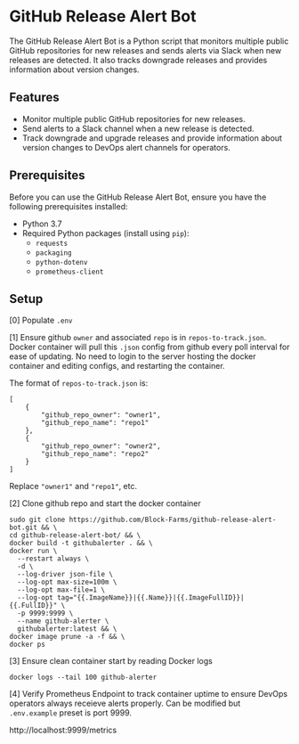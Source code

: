 # GitHub Release Alert Bot

The GitHub Release Alert Bot is a Python script that monitors multiple public GitHub repositories for new releases and sends alerts via Slack when new releases are detected. It also tracks downgrade releases and provides information about version changes.

## Features

- Monitor multiple public GitHub repositories for new releases.
- Send alerts to a Slack channel when a new release is detected.
- Track downgrade and upgrade releases and provide information about version changes to DevOps alert channels for operators.

## Prerequisites

Before you can use the GitHub Release Alert Bot, ensure you have the following prerequisites installed:

- Python 3.7
- Required Python packages (install using `pip`):
  - `requests`
  - `packaging`
  - `python-dotenv`
  - `prometheus-client`

## Setup
[0] Populate `.env`

[1] Ensure github `owner` and associated `repo` is in `repos-to-track.json`. Docker container will pull this `.json` config from github every poll interval for ease of updating. No need to login to the server hosting the docker container and editing configs, and restarting the container.

The format of `repos-to-track.json` is:
```
[
    {
        "github_repo_owner": "owner1",
        "github_repo_name": "repo1"
    },
    {
        "github_repo_owner": "owner2",
        "github_repo_name": "repo2"
    }
]
```
Replace `"owner1"` and `"repo1"`, etc.

[2] Clone github repo and start the docker container
```
sudo git clone https://github.com/Block-Farms/github-release-alert-bot.git && \
cd github-release-alert-bot/ && \
docker build -t githubalerter . && \
docker run \
  --restart always \
  -d \
  --log-driver json-file \
  --log-opt max-size=100m \
  --log-opt max-file=1 \
  --log-opt tag="{{.ImageName}}|{{.Name}}|{{.ImageFullID}}|{{.FullID}}" \
  -p 9999:9999 \
  --name github-alerter \
  githubalerter:latest && \
docker image prune -a -f && \
docker ps
```

[3] Ensure clean container start by reading Docker logs
```
docker logs --tail 100 github-alerter
```

[4] Verify Prometheus Endpoint to track container uptime to ensure DevOps operators always receieve alerts properly.
Can be modified but `.env.example` preset is port 9999.

http://localhost:9999/metrics
